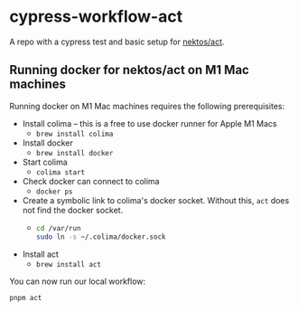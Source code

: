 # cypress-workflow-act

A repo with a cypress test and basic setup for [nektos/act](//github.com/nektos/act).

## Running docker for nektos/act on M1 Mac machines

Running docker on M1 Mac machines requires the following prerequisites:

- Install colima – this is a free to use docker runner for Apple M1 Macs
  - `brew install colima`
- Install docker
  - `brew install docker`
- Start colima
  - `colima start`
- Check docker can connect to colima
  - `docker ps`
- Create a symbolic link to colima's docker socket. Without this, `act` does not find the docker socket.
  - ```sh
    cd /var/run
    sudo ln -s ~/.colima/docker.sock
    ```
- Install act
  - `brew install act`

You can now run our local workflow:

```sh
pnpm act
```
